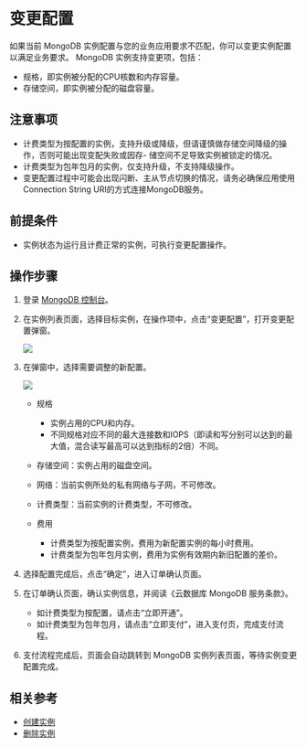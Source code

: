 # 变更配置

如果当前 MongoDB 实例配置与您的业务应用要求不匹配，你可以变更实例配置以满足业务要求。
MongoDB 实例支持变更项，包括：

- 规格，即实例被分配的CPU核数和内存容量。
- 存储空间，即实例被分配的磁盘容量。

## 注意事项

- 计费类型为按配置的实例，支持升级或降级，但请谨慎做存储空间降级的操作，否则可能出现变配失败或因存- 储空间不足导致实例被锁定的情况。
- 计费类型为包年包月的实例，仅支持升级，不支持降级操作。
- 变更配置过程中可能会出现闪断、主从节点切换的情况，请务必确保应用使用Connection String URI的方式连接MongoDB服务。

## 前提条件

- 实例状态为运行且计费正常的实例，可执行变更配置操作。
	
## 操作步骤

1. 登录 [MongoDB 控制台](https://mongodb-console.jdcloud.com/mongodb?dataCenter=bj_02)。
1. 在实例列表页面，选择目标实例，在操作项中，点击“变更配置”，打开变更配置弹窗。
   
   ![](https://github.com/jdcloudcom/cn/blob/master/image/mongodb/mongo-011.png)

1. 在弹窗中，选择需要调整的新配置。

   ![](https://github.com/jdcloudcom/cn/blob/master/image/mongodb/mongo-012.png)
	
	- 规格
		- 实例占用的CPU和内存。
		- 不同规格对应不同的最大连接数和IOPS（即读和写分别可以达到的最大值，混合读写最高可以达到指标的2倍）不同。
	
	- 存储空间：实例占用的磁盘空间。
		
	- 网络：当前实例所处的私有网络与子网，不可修改。
	- 计费类型：当前实例的计费类型，不可修改。
	- 费用
		- 计费类型为按配置实例，费用为新配置实例的每小时费用。
		- 计费类型为包年包月实例，费用为实例有效期内新旧配置的差价。
		
1. 选择配置完成后，点击“确定”，进入订单确认页面。
1. 在订单确认页面，确认实例信息，并阅读《云数据库 MongoDB 服务条款》。
	- 如计费类型为按配置，请点击“立即开通”。
	- 如计费类型为包年包月，请点击“立即支付”，进入支付页，完成支付流程。

1. 支付流程完成后，页面会自动跳转到 MongoDB 实例列表页面，等待实例变更配置完成。  


## 相关参考

- [创建实例](../../Getting-Started/Create-Instance.md)
- [删除实例](Delete-Instance.md)
